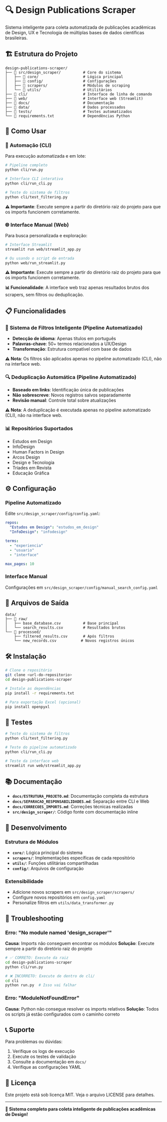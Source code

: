 # 🔍 Design Publications Scraper

Sistema inteligente para coleta automatizada de publicações acadêmicas de Design, UX e Tecnologia de múltiplas bases de dados científicas brasileiras.

## 🏗️ Estrutura do Projeto

```
design-publications-scraper/
├── 📁 src/design_scraper/          # Core do sistema
│   ├── 📁 core/                    # Lógica principal
│   ├── 📁 config/                  # Configurações
│   ├── 📁 scrapers/                # Módulos de scraping
│   └── 📁 utils/                   # Utilitários
├── 📁 cli/                         # Interface de linha de comando
├── 📁 web/                         # Interface web (Streamlit)
├── 📁 docs/                        # Documentação
├── 📁 data/                        # Dados processados
├── 📁 tests/                       # Testes automatizados
└── 📁 requirements.txt             # Dependências Python
```

## 🚀 Como Usar

### 🤖 **Automação (CLI)**
Para execução automatizada e em lote:

```bash
# Pipeline completo
python cli/run.py

# Interface CLI interativa
python cli/run_cli.py

# Teste do sistema de filtros
python cli/test_filtering.py
```

**⚠️ Importante**: Execute sempre a partir do diretório raiz do projeto para que os imports funcionem corretamente.

### 🌐 **Interface Manual (Web)**
Para busca personalizada e exploração:

```bash
# Interface Streamlit
streamlit run web/streamlit_app.py

# Ou usando o script de entrada
python web/run_streamlit.py
```

**⚠️ Importante**: Execute sempre a partir do diretório raiz do projeto para que os imports funcionem corretamente.

**📊 Funcionalidade**: A interface web traz apenas resultados brutos dos scrapers, sem filtros ou deduplicação.

## 📋 Funcionalidades

### 🎯 **Sistema de Filtros Inteligente (Pipeline Automatizado)**
- **Detecção de idioma**: Apenas títulos em português
- **Palavras-chave**: 50+ termos relacionados a UX/Design
- **Transformação**: Estrutura compatível com base de dados

**⚠️ Nota**: Os filtros são aplicados apenas no pipeline automatizado (CLI), não na interface web.

### 🔍 **Deduplicação Automática (Pipeline Automatizado)**
- **Baseado em links**: Identificação única de publicações
- **Não sobrescreve**: Novos registros salvos separadamente
- **Revisão manual**: Controle total sobre atualizações

**⚠️ Nota**: A deduplicação é executada apenas no pipeline automatizado (CLI), não na interface web.

### 📊 **Repositórios Suportados**
- Estudos em Design
- InfoDesign
- Human Factors in Design
- Arcos Design
- Design e Tecnologia
- Tríades em Revista
- Educação Gráfica

## ⚙️ Configuração

### **Pipeline Automatizado**
Edite `src/design_scraper/config/config.yaml`:

```yaml
repos:
  "Estudos em Design": "estudos_em_design"
  "InfoDesign": "infodesign"

terms:
  - "experiencia"
  - "usuario"
  - "interface"

max_pages: 10
```

### **Interface Manual**
Configurações em `src/design_scraper/config/manual_search_config.yaml`

## 📁 Arquivos de Saída

```
data/
├── 📁 raw/
│   ├── base_database.csv          # Base principal
│   └── search_results.csv         # Resultados brutos
└── 📁 processed/
    ├── filtered_results.csv       # Após filtros
    └── new_records.csv           # Novos registros únicos
```

## 🛠️ Instalação

```bash
# Clone o repositório
git clone <url-do-repositorio>
cd design-publications-scraper

# Instale as dependências
pip install -r requirements.txt

# Para exportação Excel (opcional)
pip install openpyxl
```

## 🧪 Testes

```bash
# Teste do sistema de filtros
python cli/test_filtering.py

# Teste do pipeline automatizado
python cli/run_cli.py

# Teste da interface web
streamlit run web/streamlit_app.py
```

## 📚 Documentação

- **`docs/ESTRUTURA_PROJETO.md`**: Documentação completa da estrutura
- **`docs/SEPARACAO_RESPONSABILIDADES.md`**: Separação entre CLI e Web
- **`docs/CORRECOES_IMPORTS.md`**: Correções técnicas realizadas
- **`src/design_scraper/`**: Código fonte com documentação inline

## 🔧 Desenvolvimento

### **Estrutura de Módulos**
- **`core/`**: Lógica principal do sistema
- **`scrapers/`**: Implementações específicas de cada repositório
- **`utils/`**: Funções utilitárias compartilhadas
- **`config/`**: Arquivos de configuração

### **Extensibilidade**
- Adicione novos scrapers em `src/design_scraper/scrapers/`
- Configure novos repositórios em `config.yaml`
- Personalize filtros em `utils/data_transformer.py`

## 🔧 Troubleshooting

### **Erro: "No module named 'design_scraper'"**
**Causa**: Imports não conseguem encontrar os módulos
**Solução**: Execute sempre a partir do diretório raiz do projeto

```bash
# ✅ CORRETO: Execute da raiz
cd design-publications-scraper
python cli/run.py

# ❌ INCORRETO: Execute de dentro de cli/
cd cli
python run.py  # Isso vai falhar
```

### **Erro: "ModuleNotFoundError"**
**Causa**: Python não consegue resolver os imports relativos
**Solução**: Todos os scripts já estão configurados com o caminho correto

## 📞 Suporte

Para problemas ou dúvidas:
1. Verifique os logs de execução
2. Execute os testes de validação
3. Consulte a documentação em `docs/`
4. Verifique as configurações YAML

## 📄 Licença

Este projeto está sob licença MIT. Veja o arquivo LICENSE para detalhes.

---

**🎯 Sistema completo para coleta inteligente de publicações acadêmicas de Design!**